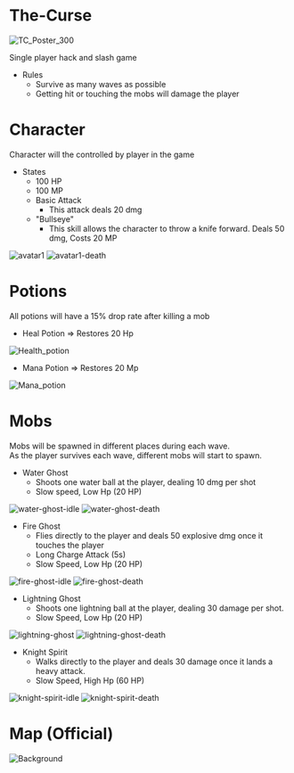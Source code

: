 # The-Curse

![TC_Poster_300](https://user-images.githubusercontent.com/93504708/164023512-70616db7-a586-4705-8d2d-f0951ad95f43.png)

Single player hack and slash game
- Rules
  - Survive as many waves as possible
  - Getting hit or touching the mobs will damage the player 

# Character
Character will the controlled by player in the game <br>
- States
  - 100 HP
  - 100 MP
  - Basic Attack
    - This attack deals 20 dmg 
  - "Bullseye"
    - This skill allows the character to throw a knife forward. Deals 50 dmg, Costs 20 MP
   
![avatar1](https://user-images.githubusercontent.com/93504708/163570547-a019c19d-7bae-4390-907a-d9ace710ced8.gif)
![avatar1-death](https://user-images.githubusercontent.com/93504708/163679115-cc3d90c5-6df4-4dc6-a801-5dc559db01a4.gif)


# Potions 
All potions will have a 15% drop rate after killing a mob
- Heal Potion => Restores 20 Hp 

![Health_potion](https://user-images.githubusercontent.com/93504708/163419131-343559ec-45cf-43ab-ac08-5b4dbb9efe58.gif)

- Mana Potion => Restores 20 Mp

![Mana_potion](https://user-images.githubusercontent.com/93504708/163419139-d39d9287-2a6a-459f-a393-eafa5de16910.gif)

# Mobs
Mobs will be spawned in different places during each wave. <br>
As the player survives each wave, different mobs will start to spawn.
- Water Ghost
  - Shoots one water ball at the player, dealing 10 dmg per shot
  - Slow speed, Low Hp (20 HP)

![water-ghost-idle](https://user-images.githubusercontent.com/93504708/163418834-400d3980-296d-4f25-bce7-5716bcb5f61c.gif)
![water-ghost-death](https://user-images.githubusercontent.com/93504708/163432620-b9f5b1be-66b4-4642-8de4-0c2bc0d9ef09.gif)

- Fire Ghost
  - Flies directly to the player and deals 50 explosive dmg once it touches the player
  - Long Charge Attack (5s)
  - Slow Speed, Low Hp (20 HP)

![fire-ghost-idle](https://user-images.githubusercontent.com/93504708/163426311-e577deb9-72d7-4b7c-96cb-3aec25246d34.gif)
![fire-ghost-death](https://user-images.githubusercontent.com/93504708/163432149-782f9c7d-c3ea-4825-8116-c76213241b60.gif)

- Lightning Ghost
  - Shoots one lightning ball at the player, dealing 30 damage per shot.
  - Slow Speed, Low Hp (20 HP)

![lightning-ghost](https://user-images.githubusercontent.com/93504708/163508518-3eb75a3e-d208-4221-9fd9-c7538263525a.gif)
![lightning-ghost-death](https://user-images.githubusercontent.com/93504708/163511277-7673e7c3-0c68-4233-bad0-12de2f406cb7.gif)


- Knight Spirit
  - Walks directly to the player and deals 30 damage once it lands a heavy attack.
  - Slow Speed, High Hp (60 HP)
  
![knight-spirit-idle](https://user-images.githubusercontent.com/93504708/163541199-4b837828-8f46-448f-ac4f-30455c602d2e.gif)
![knight-spirit-death](https://user-images.githubusercontent.com/93504708/163541295-737a7ef4-9d68-42d4-831a-cd8bae7f7f24.gif)

# Map (Official)
![Background](https://user-images.githubusercontent.com/93504708/164023228-e97a305f-3f66-4019-9887-46af0c47f1be.png)


